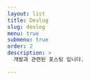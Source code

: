 ```yaml
---
layout: list
title: Devlog
slug: devlog
menu: true
submenu: true
order: 2
description: >
  개발과 관련된 포스팅 입니다.

---
```

